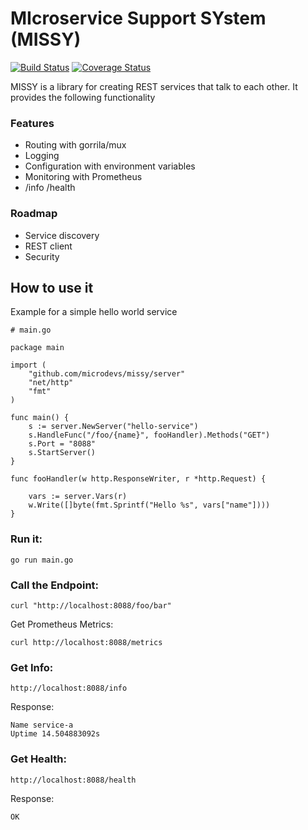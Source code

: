# MIcroservice Support SYstem (MISSY)

[![Build Status](https://travis-ci.org/microdevs/missy.svg?branch=master)](https://travis-ci.org/microdevs/missy) [![Coverage Status](https://coveralls.io/repos/github/microdevs/missy/badge.svg?branch=master)](https://coveralls.io/github/microdevs/missy?branch=master)

MISSY is a library for creating REST services that talk to each other. It provides the following functionality

### Features

* Routing with gorrila/mux
* Logging
* Configuration with environment variables
* Monitoring with Prometheus
* /info /health 

### Roadmap

* Service discovery
* REST client
* Security

## How to use it

Example for a simple hello world service

```
# main.go

package main

import (
	"github.com/microdevs/missy/server"
	"net/http"
	"fmt"
)

func main() {
	s := server.NewServer("hello-service")
	s.HandleFunc("/foo/{name}", fooHandler).Methods("GET")
	s.Port = "8088"
	s.StartServer()
}

func fooHandler(w http.ResponseWriter, r *http.Request) {

	vars := server.Vars(r)
	w.Write([]byte(fmt.Sprintf("Hello %s", vars["name"])))
}

```

### Run it:
```go run main.go```

### Call the Endpoint:
```
curl "http://localhost:8088/foo/bar"
```

Get Prometheus Metrics:
```
curl http://localhost:8088/metrics
```

### Get Info:
```
http://localhost:8088/info
```

Response:
```
Name service-a
Uptime 14.504883092s
```
### Get Health:
```
http://localhost:8088/health
```

Response:
```
OK
```
